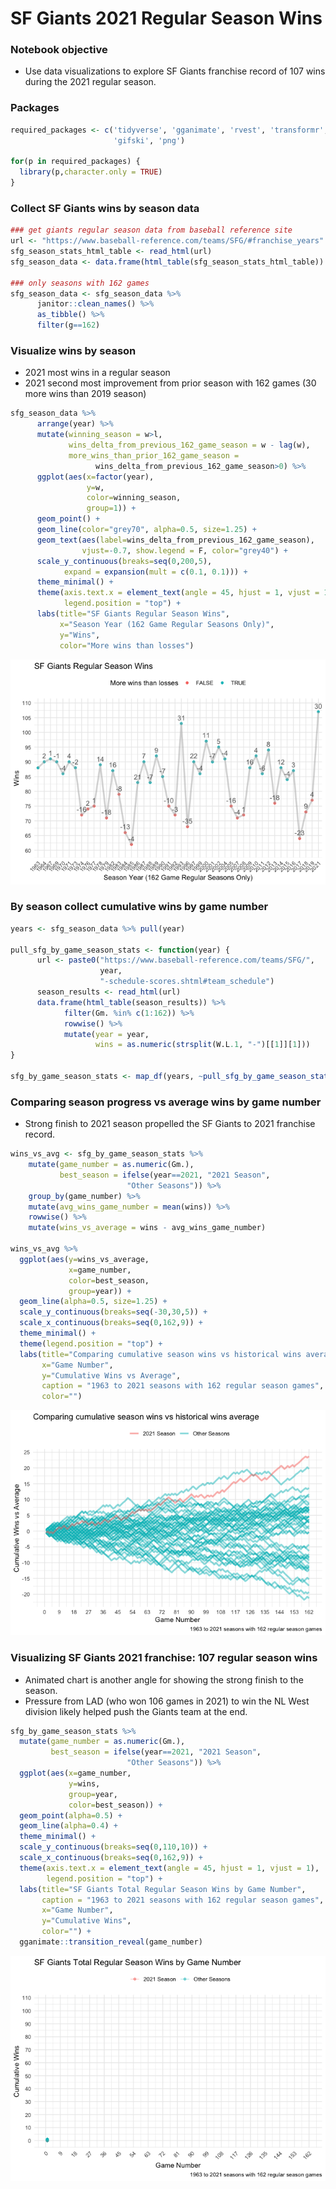 SF Giants 2021 Regular Season Wins
================

### Notebook objective

  - Use data visualizations to explore SF Giants franchise record of 107
    wins during the 2021 regular season.

### Packages

``` r
required_packages <- c('tidyverse', 'gganimate', 'rvest', 'transformr',
                       'gifski', 'png')

for(p in required_packages) {
  library(p,character.only = TRUE)
}
```

### Collect SF Giants wins by season data

``` r
### get giants regular season data from baseball reference site
url <- "https://www.baseball-reference.com/teams/SFG/#franchise_years"
sfg_season_stats_html_table <- read_html(url)
sfg_season_data <- data.frame(html_table(sfg_season_stats_html_table))

### only seasons with 162 games 
sfg_season_data <- sfg_season_data %>%
      janitor::clean_names() %>%
      as_tibble() %>%
      filter(g==162)
```

### Visualize wins by season

  - 2021 most wins in a regular season
  - 2021 second most improvement from prior season with 162 games (30
    more wins than 2019 season)

<!-- end list -->

``` r
sfg_season_data %>%
      arrange(year) %>%
      mutate(winning_season = w>l,
             wins_delta_from_previous_162_game_season = w - lag(w),
             more_wins_than_prior_162_game_season =                  
                   wins_delta_from_previous_162_game_season>0) %>%
      ggplot(aes(x=factor(year),
                 y=w,
                 color=winning_season,
                 group=1)) +
      geom_point() +
      geom_line(color="grey70", alpha=0.5, size=1.25) +
      geom_text(aes(label=wins_delta_from_previous_162_game_season), 
                vjust=-0.7, show.legend = F, color="grey40") +
      scale_y_continuous(breaks=seq(0,200,5),
            expand = expansion(mult = c(0.1, 0.1))) +
      theme_minimal() +
      theme(axis.text.x = element_text(angle = 45, hjust = 1, vjust = 1),
            legend.position = "top") +
      labs(title="SF Giants Regular Season Wins",
           x="Season Year (162 Game Regular Seasons Only)",
           y="Wins",
           color="More wins than losses")
```

![](sf_giants_2021_wins_files/figure-gfm/unnamed-chunk-4-1.png)<!-- -->

### By season collect cumulative wins by game number

``` r
years <- sfg_season_data %>% pull(year)

pull_sfg_by_game_season_stats <- function(year) {
      url <- paste0("https://www.baseball-reference.com/teams/SFG/",
                    year,
                    "-schedule-scores.shtml#team_schedule")
      season_results <- read_html(url)
      data.frame(html_table(season_results)) %>%
            filter(Gm. %in% c(1:162)) %>%
            rowwise() %>%
            mutate(year = year,
                   wins = as.numeric(strsplit(W.L.1, "-")[[1]][1]))
}

sfg_by_game_season_stats <- map_df(years, ~pull_sfg_by_game_season_stats(.))
```

### Comparing season progress vs average wins by game number

  - Strong finish to 2021 season propelled the SF Giants to 2021
    franchise record.

<!-- end list -->

``` r
wins_vs_avg <- sfg_by_game_season_stats %>%
    mutate(game_number = as.numeric(Gm.),
           best_season = ifelse(year==2021, "2021 Season", 
                          "Other Seasons")) %>%
    group_by(game_number) %>%
    mutate(avg_wins_game_number = mean(wins)) %>%
    rowwise() %>%
    mutate(wins_vs_average = wins - avg_wins_game_number)

wins_vs_avg %>% 
  ggplot(aes(y=wins_vs_average,
             x=game_number,
             color=best_season,
             group=year)) +
  geom_line(alpha=0.5, size=1.25) +
  scale_y_continuous(breaks=seq(-30,30,5)) +
  scale_x_continuous(breaks=seq(0,162,9)) +
  theme_minimal() +
  theme(legend.position = "top") +
  labs(title="Comparing cumulative season wins vs historical wins average",
       x="Game Number",
       y="Cumulative Wins vs Average",
       caption = "1963 to 2021 seasons with 162 regular season games",
       color="")
```

![](sf_giants_2021_wins_files/figure-gfm/unnamed-chunk-6-1.png)<!-- -->

### Visualizing SF Giants 2021 franchise: 107 regular season wins

  - Animated chart is another angle for showing the strong finish to the
    season.
  - Pressure from LAD (who won 106 games in 2021) to win the NL West
    division likely helped push the Giants team at the end.

<!-- end list -->

``` r
sfg_by_game_season_stats %>%
  mutate(game_number = as.numeric(Gm.),
         best_season = ifelse(year==2021, "2021 Season", 
                          "Other Seasons")) %>%
  ggplot(aes(x=game_number,
             y=wins,
             group=year,
             color=best_season)) +
  geom_point(alpha=0.5) +
  geom_line(alpha=0.4) +
  theme_minimal() +
  scale_y_continuous(breaks=seq(0,110,10)) +
  scale_x_continuous(breaks=seq(0,162,9)) +
  theme(axis.text.x = element_text(angle = 45, hjust = 1, vjust = 1),
        legend.position = "top") +
  labs(title="SF Giants Total Regular Season Wins by Game Number",
       caption = "1963 to 2021 seasons with 162 regular season games",
       x="Game Number",
       y="Cumulative Wins",
       color="") + 
  gganimate::transition_reveal(game_number)
```

![](sf_giants_2021_wins_files/figure-gfm/unnamed-chunk-7-1.gif)<!-- -->
